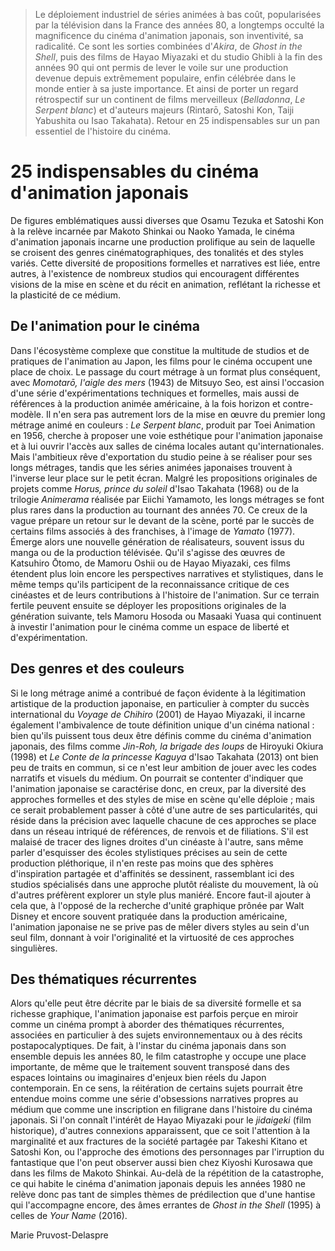 > Le déploiement industriel de séries animées à bas coût, popularisées par la télévision dans la France des années 80, a longtemps occulté la magnificence du cinéma d'animation japonais, son inventivité, sa radicalité. Ce sont les sorties combinées d'_Akira_, de _Ghost in the Shell_, puis des films de Hayao Miyazaki et du studio Ghibli à la fin des années 90 qui ont permis de lever le voile sur une production devenue depuis extrêmement populaire, enfin célébrée dans le monde entier à sa juste importance. Et ainsi de porter un regard rétrospectif sur un continent de films merveilleux (_Belladonna_, _Le Serpent blanc_) et d'auteurs majeurs (Rintarō, Satoshi Kon, Taiji Yabushita ou Isao Takahata). Retour en 25 indispensables sur un pan essentiel de l'histoire du cinéma.

# 25 indispensables du cinéma d'animation japonais

De figures emblématiques aussi diverses que Osamu Tezuka et Satoshi Kon à la relève incarnée par Makoto Shinkai ou Naoko Yamada, le cinéma d'animation japonais incarne une production prolifique au sein de laquelle se croisent des genres cinématographiques, des tonalités et des styles variés. Cette diversité de propositions formelles et narratives est liée, entre autres, à l'existence de nombreux studios qui encouragent différentes visions de la mise en scène et du récit en animation, reflétant la richesse et la plasticité de ce médium.

## De l'animation pour le cinéma

Dans l'écosystème complexe que constitue la multitude de studios et de pratiques de l'animation au Japon, les films pour le cinéma occupent une place de choix. Le passage du court métrage à un format plus conséquent, avec _Momotarō, l'aigle des mers_ (1943) de Mitsuyo Seo, est ainsi l'occasion d'une série d'expérimentations techniques et formelles, mais aussi de références à la production animée américaine, à la fois horizon et contre-modèle. Il n'en sera pas autrement lors de la mise en œuvre du premier long métrage animé en couleurs : _Le Serpent blanc_, produit par Toei Animation en 1956, cherche à proposer une voie esthétique pour l'animation japonaise et à lui ouvrir l'accès aux salles de cinéma locales autant qu'internationales. Mais l'ambitieux rêve d'exportation du studio peine à se réaliser pour ses longs métrages, tandis que les séries animées japonaises trouvent à l'inverse leur place sur le petit écran. Malgré les propositions originales de projets comme _Horus, prince du soleil_ d'Isao Takahata (1968) ou de la trilogie _Animerama_ réalisée par Eiichi Yamamoto, les longs métrages se font plus rares dans la production au tournant des années 70. Ce creux de la vague prépare un retour sur le devant de la scène, porté par le succès de certains films associés à des franchises, à l'image de _Yamato_ (1977). Émerge alors une nouvelle génération de réalisateurs, souvent issus du manga ou de la production télévisée. Qu'il s'agisse des œuvres de Katsuhiro Ōtomo, de Mamoru Oshii ou de Hayao Miyazaki, ces films étendent plus loin encore les perspectives narratives et stylistiques, dans le même temps qu'ils participent de la reconnaissance critique de ces cinéastes et de leurs contributions à l'histoire de l'animation. Sur ce terrain fertile peuvent ensuite se déployer les propositions originales de la génération suivante, tels Mamoru Hosoda ou Masaaki Yuasa qui continuent à investir l'animation pour le cinéma comme un espace de liberté et d'expérimentation.

## Des genres et des couleurs

Si le long métrage animé a contribué de façon évidente à la légitimation artistique de la production japonaise, en particulier à compter du succès international du _Voyage de Chihiro_ (2001) de Hayao Miyazaki, il incarne également l'ambivalence de toute définition unique d'un cinéma national : bien qu'ils puissent tous deux être définis comme du cinéma d'animation japonais, des films comme _Jin-Roh, la brigade des loups_ de Hiroyuki Okiura (1998) et _Le Conte de la princesse Kaguya_ d'Isao Takahata (2013) ont bien peu de traits en commun, si ce n'est leur ambition de jouer avec les codes narratifs et visuels du médium. On pourrait se contenter d'indiquer que l'animation japonaise se caractérise donc, en creux, par la diversité des approches formelles et des styles de mise en scène qu'elle déploie ; mais ce serait probablement passer à côté d'une autre de ses particularités, qui réside dans la précision avec laquelle chacune de ces approches se place dans un réseau intriqué de références, de renvois et de filiations. S'il est malaisé de tracer des lignes droites d'un cinéaste à l'autre, sans même parler d'esquisser des écoles stylistiques précises au sein de cette production pléthorique, il n'en reste pas moins que des sphères d'inspiration partagée et d'affinités se dessinent, rassemblant ici des studios spécialisés dans une approche plutôt réaliste du mouvement, là où d'autres préfèrent explorer un style plus maniéré. Encore faut-il ajouter à cela que, à l'opposé de la recherche d'unité graphique prônée par Walt Disney et encore souvent pratiquée dans la production américaine, l'animation japonaise ne se prive pas de mêler divers styles au sein d'un seul film, donnant à voir l'originalité et la virtuosité de ces approches singulières.

## Des thématiques récurrentes

Alors qu'elle peut être décrite par le biais de sa diversité formelle et sa richesse graphique, l'animation japonaise est parfois perçue en miroir comme un cinéma prompt à aborder des thématiques récurrentes, associées en particulier à des sujets environnementaux ou à des récits postapocalyptiques. De fait, à l'instar du cinéma japonais dans son ensemble depuis les années 80, le film catastrophe y occupe une place importante, de même que le traitement souvent transposé dans des espaces lointains ou imaginaires d'enjeux bien réels du Japon contemporain. En ce sens, la réitération de certains sujets pourrait être entendue moins comme une série d'obsessions narratives propres au médium que comme une inscription en filigrane dans l'histoire du cinéma japonais. Si l'on connaît l'intérêt de Hayao Miyazaki pour le _jidaigeki_ (film historique), d'autres connexions apparaissent, que ce soit l'attention à la marginalité et aux fractures de la société partagée par Takeshi Kitano et Satoshi Kon, ou l'approche des émotions des personnages par l'irruption du fantastique que l'on peut observer aussi bien chez Kiyoshi Kurosawa que dans les films de Makoto Shinkai. Au-delà de la répétition de la catastrophe, ce qui habite le cinéma d'animation japonais depuis les années 1980 ne relève donc pas tant de simples thèmes de prédilection que d'une hantise qui l'accompagne encore, des âmes errantes de _Ghost in the Shell_ (1995) à celles de _Your Name_ (2016).

<div class="author">Marie Pruvost-Delaspre</div>
